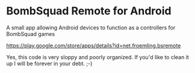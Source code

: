 # BombSquad Remote for Android

A small app allowing Android devices to function as a controllers for BombSquad games

https://play.google.com/store/apps/details?id=net.froemling.bsremote

Yes, this code is very sloppy and poorly organized.  If you'd like to clean it up I will be forever in your debt. ;-)

